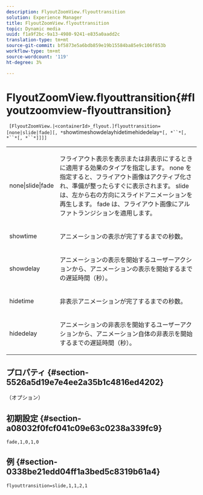 ```yaml
---
description: FlyoutZoomView.flyouttransition
solution: Experience Manager
title: FlyoutZoomView.flyouttransition
topic: Dynamic media
uuid: f1a9f2bc-9a13-4980-9241-e835a0aadd2c
translation-type: tm+mt
source-git-commit: bf5873e5a6bdb859e19b15584ba85e9c106f853b
workflow-type: tm+mt
source-wordcount: '119'
ht-degree: 3%

---
```



# FlyoutZoomView.flyouttransition{#flyoutzoomview-flyouttransition}

` [FlyoutZoomView.|<containerId>_flyout.]flyouttransition=[none|slide|fade][, *`showtimeshowdelayhidetimehidedelay`*[, *``*[, *``*[, *``*]]]]`

<table id="table_AB421835D2454ECD8AA40DBFADBAC65F"> 
 <tbody> 
  <tr> 
   <td colname="col1"> <p> <span class="codeph"> <span class="varname"> none|slide|fade  </span> </span> </p> </td> 
   <td colname="col2"> <p> フライアウト表示を表示または非表示にするときに適用する効果のタイプを指定します。 <span class="codeph"> none </span>を指定すると、フライアウト画像はアクティブ化され、準備が整ったらすぐに表示されます。<span class="codeph"> slide </span>は、左から右の方向にスライドアニメーションを再生します。<span class="codeph"> fade </span>は、フライアウト画像にアルファトランジションを適用します。 </p> </td> 
  </tr> 
  <tr> 
   <td colname="col1"> <p> <span class="codeph"> <span class="varname"> showtime  </span> </span> </p> </td> 
   <td colname="col2"> <p> アニメーションの表示が完了するまでの秒数。 </p> </td> 
  </tr> 
  <tr> 
   <td colname="col1"> <p> <span class="codeph"> <span class="varname"> showdelay  </span> </span> </p> </td> 
   <td colname="col2"> <p> アニメーションの表示を開始するユーザーアクションから、アニメーションの表示を開始するまでの遅延時間（秒）。 </p> </td> 
  </tr> 
  <tr> 
   <td colname="col1"> <p> <span class="codeph"> <span class="varname"> hidetime  </span> </span> </p> </td> 
   <td colname="col2"> <p> 非表示アニメーションが完了するまでの秒数。 </p> </td> 
  </tr> 
  <tr> 
   <td colname="col1"> <p> <span class="codeph"> <span class="varname"> hidedelay  </span> </span> </p> </td> 
   <td colname="col2"> <p> アニメーションの非表示を開始するユーザーアクションから、アニメーション自体の非表示を開始するまでの遅延時間（秒）。 </p> </td> 
  </tr> 
 </tbody> 
</table>

## プロパティ {#section-5526a5d19e7e4ee2a35b1c4816ed4202}

（オプション）

## 初期設定 {#section-a08032f0fcf041c09e63c0238a339fc9}

`fade,1,0,1,0`

## 例 {#section-0338be21edd04ff1a3bed5c8319b61a4}

`flyouttransition=slide,1,1,2,1`
